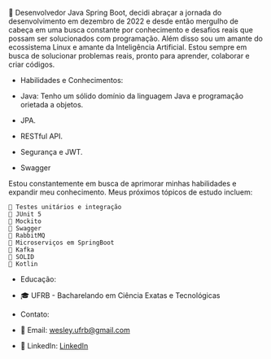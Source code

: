 🚀 Desenvolvedor Java Spring Boot, decidi abraçar a jornada do desenvolvimento em dezembro de 2022 e desde então mergulho de cabeça em uma busca constante por conhecimento e desafios reais que possam ser solucionados com programação. Além disso sou um amante do ecossistema Linux e amante da Inteligência Artificial. Estou sempre em busca de solucionar problemas reais, pronto para aprender, colaborar e criar códigos.

- Habilidades e Conhecimentos:

-  Java: Tenho um sólido domínio da linguagem Java e programação orietada a objetos.
-  JPA.
-  RESTful API.
-  Segurança e JWT.
-  Swagger

Estou constantemente em busca de aprimorar minhas habilidades e expandir meu conhecimento. Meus próximos tópicos de estudo incluem:

    🧪 Testes unitários e integração
    🧪 JUnit 5 
    🧪 Mockito
    🧪 Swagger 
    🧪 RabbitMQ 
    🧪 Microserviços em SpringBoot
    🧪 Kafka
    🧪 SOLID
    🧪 Kotlin
    
- Educação:

- 🎓 UFRB - Bacharelando em Ciência Exatas e Tecnológicas

- Contato:

- 📧 Email: wesley.ufrb@gmail.com  
- 💼 LinkedIn: [LinkedIn](https://www.linkedin.com/in/wesley-valeriano-48426a11b/)

